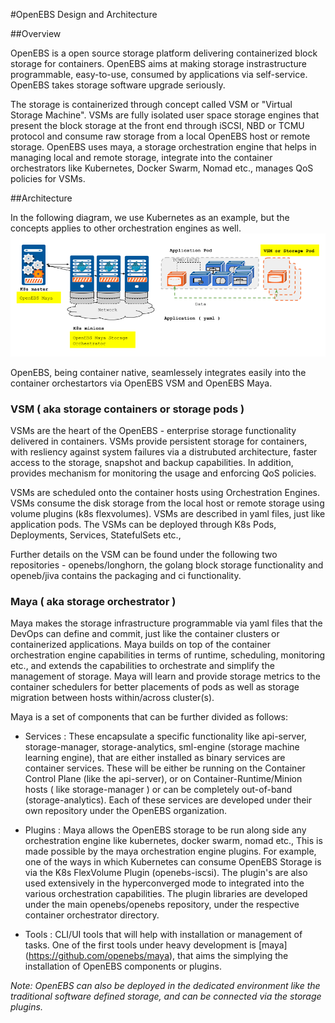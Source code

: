 #OpenEBS Design and Architecture

##Overview

OpenEBS is a open source storage platform delivering containerized block storage for containers. OpenEBS aims at making storage instrastructure programmable, easy-to-use, consumed by applications via self-service. OpenEBS takes storage software upgrade seriously.

The storage is containerized through concept called VSM or "Virtual Storage Machine". VSMs are fully isolated user space storage engines that present the block storage at the front end through iSCSI, NBD or TCMU protocol and consume raw storage from a local OpenEBS host or remote storage. OpenEBS uses maya, a storage orchestration engine that helps in managing local and remote storage, integrate into the container orchestrators like Kubernetes, Docker Swarm, Nomad etc., manages QoS policies for VSMs.

##Architecture

In the following diagram, we use Kubernetes as an example, but the concepts applies to other orchestration engines as well. 
![OpenEBS Deployment](../../documentation/source/_static/architecture-overview-hc.png)

OpenEBS, being container native, seamlessely integrates easily into the container orchestartors via OpenEBS VSM and OpenEBS Maya. 

### VSM ( aka storage containers or storage pods )

VSMs are the heart of the OpenEBS - enterprise storage functionality delivered in containers. VSMs provide persistent storage for containers, with resliency against system failures via a distrubuted architecture, faster access to the storage, snapshot and backup capabilities. In addition, provides mechanism for monitoring the usage and enforcing QoS policies. 

VSMs are scheduled onto the container hosts using Orchestration Engines. VSMs consume the disk storage from the local host or  remote storage using volume plugins (k8s flexvolumes). VSMs are described in yaml files, just like application pods. The VSMs can be deployed through K8s Pods, Deployments, Services, StatefulSets etc., 

Further details on the VSM can be found under the following two repositories - openebs/longhorn, the golang block storage functionality and openeb/jiva contains the packaging and ci functionality. 

### Maya ( aka storage orchestrator )

Maya makes the storage infrastructure programmable via yaml files that the DevOps can define and commit, just like the container clusters or containerized applications. Maya builds on top of the container orchestration engine capabilities in terms of runtime, scheduling, monitoring etc., and extends the capabilities to orchestrate and simplify the management of storage. Maya will learn and provide storage metrics to the container schedulers for better placements of pods as well as storage migration between hosts within/across cluster(s).

Maya is a set of components that can be further divided as follows:
- Services : These encapsulate a specific functionality like api-server, storage-manager, storage-analytics, sml-engine (storage machine learning engine), that are either installed as binary services are container services. These will be either be running on the Container Control Plane (like the api-server), or on Container-Runtime/Minion hosts ( like storage-manager ) or can be completely out-of-band (storage-analytics). Each of these services are developed under their own repository under the OpenEBS organization. 

- Plugins : Maya allows the OpenEBS storage to be run along side any orchestration engine like kubernetes, docker swarm, nomad etc., This is made possible by the maya orchestration engine plugins. For example, one of the ways in which Kubernetes can consume OpenEBS Storage is via the K8s FlexVolume Plugin (openebs-iscsi). The plugin's are also used extensively in the hyperconverged mode to integrated into the various orchestration capabilities. The plugin libraries are developed under the main openebs/openebs repository, under the respective container orchestrator directory. 

- Tools : CLI/UI tools that will help with installation or management of tasks. One of the first tools under heavy development is [maya] (https://github.com/openebs/maya), that aims the simplying the installation of OpenEBS components or plugins. 


*Note: OpenEBS can also be deployed in the dedicated environment like the traditional software defined storage, and can be connected via the storage plugins.*
